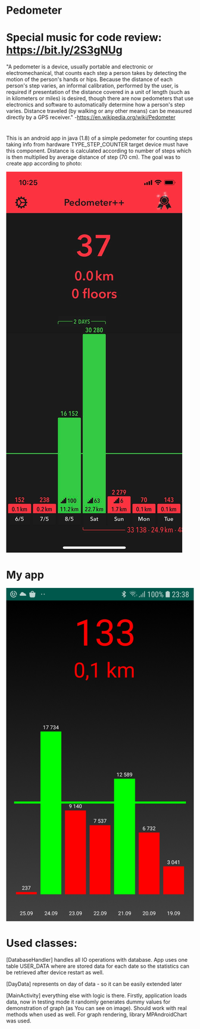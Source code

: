 # Pedometer
#  Special music for code review: https://bit.ly/2S3gNUg
"A pedometer is a device, usually portable and electronic or electromechanical, that counts each step a person takes by detecting the motion of the person's hands or hips. Because the distance of each person's step varies, an informal calibration, performed by the user, is required if presentation of the distance covered in a unit of length (such as in kilometers or miles) is desired, though there are now pedometers that use electronics and software to automatically determine how a person's step varies. Distance traveled (by walking or any other means) can be measured directly by a GPS receiver."
-https://en.wikipedia.org/wiki/Pedometer

#
This is an android app in java (1.8) of a simple pedometer for counting steps taking info from hardware TYPE_STEP_COUNTER target device must have this component. Distance is calculated according to number of steps which is then multiplied by average distance of step (70 cm). The goal was to create app according to photo:

![Alt text](Images/goal.jpg?raw=true "Goal")

# My app
![Alt text](Images/Screenshot_20200926-233802_pedometer.jpg?raw=true "Goal")




# Used classes:

[DatabaseHandler] handles all IO operations with database. App uses one table USER_DATA where are stored data for each date so the statistics can be retrieved after device restart as well.

[DayData] represents on day of data - so it can be easily extended later

[MainActivity] everything else with logic is there. Firstly, application loads data, now in testing mode it randomly generates dummy values for demonstration of graph (as You can see on image). Should work with real methods when used as well.
For graph rendering, library MPAndroidChart was used.
